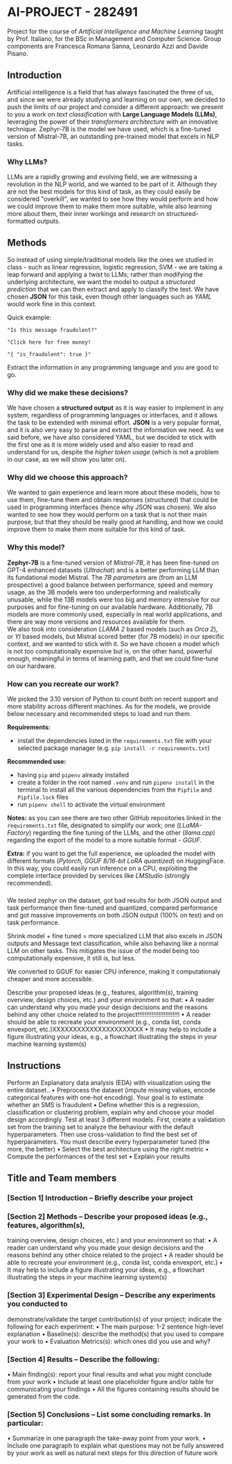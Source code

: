 # AI-PROJECT - 282491
Project for the course of *Artificial Intelligence and Machine Learning* taught by Prof. Italiano, for the BSc in Management and Computer Science.
Group components are Francesca Romana Sanna, Leonardo Azzi and Davide Pisano.

## Introduction
Artificial intelligence is a field that has always fascinated the three of us, and since we were already studying and learning on our own, we decided to push the limits of our project and consider a different approach: we present to you a work on *text classification* with **Large Language Models (LLMs)**, leveraging the power of their *transformers architecture* with an innovative technique. 
Zephyr-7B is the model we have used, which is a fine-tuned version of Mistral-7B, an outstanding pre-trained model that excels in NLP tasks.

### Why LLMs?
LLMs are a rapidly growing and evolving field, we are witnessing a revolution in the NLP world, and we wanted to be part of it. Although they are not the best models for this kind of task, as they could easily be considered "overkill", we wanted to see how they would perform and how we could improve them to make them more suitable, while also learning more about them, their inner workings and research on structured-formatted outputs.

## Methods
So instead of using simple/traditional models like the ones we studied in class - such as linear regression, logistic regression, SVM - we are taking a leap forward and applying a *twist* to LLMs; rather than modifying the underlying architecture, we want the model to output a *structured prediction* that we can then extract and apply to classify the text. We have chosen **JSON** for this task, even though other languages such as *YAML* would work fine in this context.

Quick example:
```
"Is this message fraudolent?"

"Click here for free money!

"{ "is_fraudolent": true }"
```
Extract the information in any programming language and you are good to go.

### Why did we make these decisions?
We have chosen a **structured output** as it is way easier to implement in any system, regardless of programming languages or interfaces, and it allows the task to be extended with minimal effort. **JSON** is a very popular format, and it is also very easy to parse and extract the information we need. As we said before, we have also considered YAML, but we decided to stick with the first one as it is more widely used and also easier to read and understand for us, despite the *higher token usage* (which is not a problem in our case, as we will show you later on).

### Why did we choose this approach?
We wanted to gain experience and learn more about these models, how to use them, fine-tune them and obtain responses (structured) that could be used in programming interfaces (hence why JSON was chosen). We also wanted to see how they would perform on a task that is not their main purpose, but that they should be really good at handling, and how we could improve them to make them more suitable for this kind of task.

### Why this model?
**Zephyr-7B** is a fine-tuned version of *Mistral-7B*, it has been fine-tuned on GPT-4 enhanced datasets (*Ultrachat*) and is a better performing LLM than its fundational model Mistral. The *7B parameters* are (from an LLM prospective) a good balance between performance, speed and memory usage, as the 3B models were too underperforming and realistically unusable, while the 13B models were too big and memory intensive for our purposes and for fine-tuning on our available hardware. Additionally, 7B models are more commonly used, especially in real world applications, and there are way more versions and resources available for them.\
We also took into consideration *LLAMA 2* based models (such as *Orca 2*), or *YI* based models, but Mistral scored better (for 7B models) in our specific context, and we wanted to stick with it.
So we have chosen a model which is not too computationally expensive but is, on the other hand, powerful enough, meaningful in terms of learning path, and that we could fine-tune on our hardware.


### How can you recreate our work?
We picked the 3.10 version of Python to count both on recent support and more stability across different machines. As for the models, we provide below necessary and recommended steps to load and run them.

**Requirements:** 
- install the dependencies listed in the `requirements.txt` file with your selected package manager (e.g. `pip install -r requirements.txt`)

**Recommended use:**
- having `pip` and `pipenv` already installed
- create a folder in the root named `.venv` and run `pipenv install` in the terminal to install all the various dependencies from the `Pipfile` and `Pipfile.lock` files
- run `pipenv shell` to activate the virtual environment

**Notes:**
as you can see there are two other GitHub repositories linked in the `requirements.txt` file, designated to simplify our work; one (*LLaMA-Factory*) regarding the fine tuning of the LLMs, and the other (*llama.cpp*) regarding the export of the model to a more suitable format - *GGUF*.

**Extra:**
if you want to get the full experience, we uploaded the model with different formats (*Pytorch, GGUF 8/16-bit LoRA quantized*) on HuggingFace. In this way, you could easily run inference on a CPU, exploiting the complete interface provided by services like *LMStudio* (strongly recommended).




### 
We tested zephyr on the dataset, got bad results for both JSON output and task performance then fine-tuned and quantized, compared performance and got massive improvements on both JSON output (100% on test) and on task performance.

Shrink model + fine tuned = more specialized LLM that also excels in JSON outputs and Message text classification, while also behaving like a normal LLM on other tasks. This mitigates the issue of the model being too computationally expensive, it still is, but less.

We converted to GGUF for easier CPU inference, making it computationaly cheaper and more accessible.






Describe your proposed ideas (e.g., features, algorithm(s),
training overview, design choices, etc.) and your environment so that:
• A reader can understand why you made your design decisions and the
reasons behind any other choice related to the project!!!!!!!!!!!!!!!!!!!!!!!!
• A reader should be able to recreate your environment (e.g., conda list,
conda envexport, etc.)XXXXXXXXXXXXXXXXXXXXXX
• It may help to include a figure illustrating your ideas, e.g., a flowchart
illustrating the steps in your machine learning system(s)




## Instructions
Perform an Explanatory data analysis (EDA) with visualization using the entire dataset.. 
• Preprocess the dataset (impute missing values, encode categorical features with one-hot 
encoding). Your goal is to estimate whether an SMS is fraudulent 
• Define whether this is a regression, classification or clustering problem, explain why and 
choose your model design accordingly. Test at least 3 different models. First, create a 
validation set from the training set to analyze the behaviour with the default 
hyperparameters. Then use cross-validation to find the best set of hyperparameters. You 
must describe every hyperparameter tuned (the more, the better) 
• Select the best architecture using the right metric 
• Compute the performances of the test set 
• Explain your results 

## Title and Team members

### [Section 1] Introduction – Briefly describe your project

### [Section 2] Methods – Describe your proposed ideas (e.g., features, algorithm(s),
training overview, design choices, etc.) and your environment so that:
• A reader can understand why you made your design decisions and the
reasons behind any other choice related to the project
• A reader should be able to recreate your environment (e.g., conda list,
conda envexport, etc.)
• It may help to include a figure illustrating your ideas, e.g., a flowchart
illustrating the steps in your machine learning system(s)

### [Section 3] Experimental Design – Describe any experiments you conducted to
demonstrate/validate the target contribution(s) of your project; indicate the
following for each experiment:
• The main purpose: 1-2 sentence high-level explanation
• Baseline(s): describe the method(s) that you used to compare your work
to
• Evaluation Metrics(s): which ones did you use and why?

### [Section 4] Results – Describe the following:
• Main finding(s): report your final results and what you might conclude
from your work
• Include at least one placeholder figure and/or table for communicating
your findings
• All the figures containing results should be generated from the code.

### [Section 5] Conclusions – List some concluding remarks. In particular:
• Summarize in one paragraph the take-away point from your work.
• Include one paragraph to explain what questions may not be fully
answered by your work as well as natural next steps for this direction of
future work